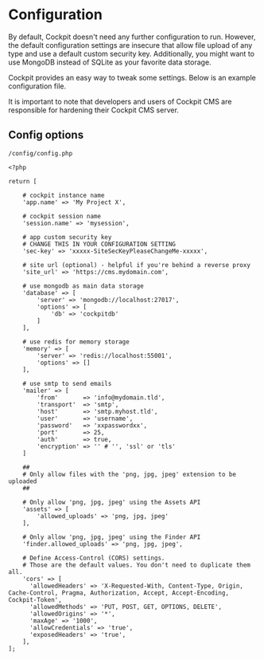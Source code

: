 # Configuration

By default, Cockpit doesn't need any further configuration to run. However, the default configuration settings are insecure that allow file upload of any type and use a default custom security key. Additionally, you might want to use MongoDB instead of SQLite as your favorite data storage.

Cockpit provides an easy way to tweak some settings. Below is an example configuration file.

It is important to note that developers and users of Cockpit CMS are responsible for hardening their Cockpit CMS server.

## Config options

`/config/config.php`

```
<?php

return [

    # cockpit instance name
    'app.name' => 'My Project X',

    # cockpit session name
    'session.name' => 'mysession',

    # app custom security key
    # CHANGE THIS IN YOUR CONFIGURATION SETTING
    'sec-key' => 'xxxxx-SiteSecKeyPleaseChangeMe-xxxxx',

    # site url (optional) - helpful if you're behind a reverse proxy
    'site_url' => 'https://cms.mydomain.com',

    # use mongodb as main data storage
    'database' => [
        'server' => 'mongodb://localhost:27017',
        'options' => [
            'db' => 'cockpitdb'
        ]
    ],

    # use redis for memory storage
    'memory' => [
        'server' => 'redis://localhost:55001',
        'options' => []
    ],

    # use smtp to send emails
    'mailer' => [
        'from'       => 'info@mydomain.tld',
        'transport'  => 'smtp',
        'host'       => 'smtp.myhost.tld',
        'user'       => 'username',
        'password'   => 'xxpasswordxx',
        'port'       => 25,
        'auth'       => true,
        'encryption' => '' # '', 'ssl' or 'tls'
    ]

    ##
    # Only allow files with the 'png, jpg, jpeg' extension to be uploaded
    ##
    
    # Only allow 'png, jpg, jpeg' using the Assets API
    'assets' => [
        'allowed_uploads' => 'png, jpg, jpeg'
    ],

    # Only allow 'png, jpg, jpeg' using the Finder API
    'finder.allowed_uploads' => 'png, jpg, jpeg',

    # Define Access-Control (CORS) settings.
    # Those are the default values. You don't need to duplicate them all.
    'cors' => [
      'allowedHeaders' => 'X-Requested-With, Content-Type, Origin, Cache-Control, Pragma, Authorization, Accept, Accept-Encoding, Cockpit-Token',
      'allowedMethods' => 'PUT, POST, GET, OPTIONS, DELETE',
      'allowedOrigins' => '*',
      'maxAge' => '1000',
      'allowCredentials' => 'true',
      'exposedHeaders' => 'true',
    ],
];
```
